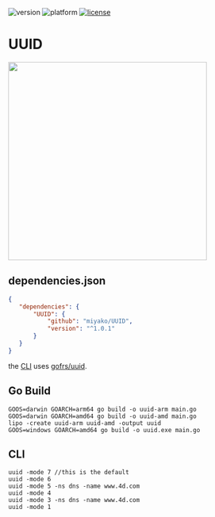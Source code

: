 ![version](https://img.shields.io/badge/version-20%2B-E23089)
![platform](https://img.shields.io/static/v1?label=platform&message=mac-intel%20|%20mac-arm%20|%20win-64&color=blue)
[![license](https://img.shields.io/github/license/miyako/UUID)](LICENSE)

# UUID

<img src="https://github.com/user-attachments/assets/b59b9ac6-5f62-4bde-9ade-36d7977a5e25" height="400" width=auto />

## dependencies.json

 ```json
{
	"dependencies": {
		"UUID": {
			"github": "miyako/UUID",
			"version": "^1.0.1"
		}
	}
}
```

the [CLI](https://github.com/miyako/go-uuid/blob/master/main.go) uses [gofrs/uuid](https://github.com/miyako/go-uuid).

## Go Build

```
GOOS=darwin GOARCH=arm64 go build -o uuid-arm main.go
GOOS=darwin GOARCH=amd64 go build -o uuid-amd main.go
lipo -create uuid-arm uuid-amd -output uuid
GOOS=windows GOARCH=amd64 go build -o uuid.exe main.go
```

## CLI

```
uuid -mode 7 //this is the default
uuid -mode 6
uuid -mode 5 -ns dns -name www.4d.com
uuid -mode 4
uuid -mode 3 -ns dns -name www.4d.com
uuid -mode 1
```

